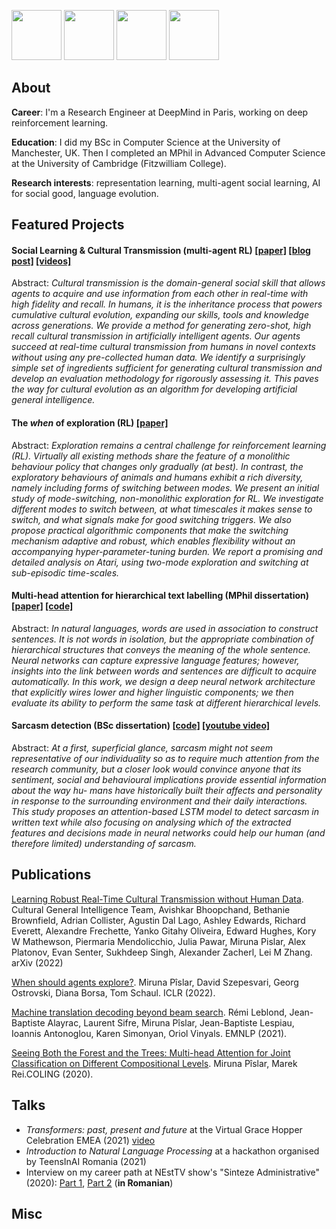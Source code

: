 [<img src="https://cdn-icons-png.flaticon.com/512/25/25231.png" height="80x" />](https://github.com/MirunaPislar)
[<img src="https://dblp.org/img/dblp.icon.192x192.png" height="80x" />](https://dblp.org/pid/277/9412.html)
[<img src="https://upload.wikimedia.org/wikipedia/fr/thumb/c/c8/Twitter_Bird.svg/1200px-Twitter_Bird.svg.png" height="80x" />](https://twitter.com/Miruna_Pislar)
[<img src="https://cdn-icons-png.flaticon.com/512/51/51916.png" height="80x" />](https://www.behance.net/mirunapislar)


## About

**Career**: I'm a Research Engineer at DeepMind in Paris, working on deep reinforcement learning.

**Education**: I did my BSc in Computer Science at the University of Manchester, UK. Then I completed an MPhil in Advanced Computer Science at the University of Cambridge (Fitzwilliam College).

**Research interests**: representation learning, multi-agent social learning, AI for social good, language evolution.

## Featured Projects

#### Social Learning & Cultural Transmission (multi-agent RL) [[paper]](https://arxiv.org/pdf/2203.00715.pdf) [[blog post]](https://www.deepmind.com/publications/learning-robust-real-time-cultural-transmission-without-human-data) [[videos]](https://sites.google.com/corp/view/dm-cgi)

Abstract: _Cultural transmission is the domain-general social skill that allows agents to acquire and use information from each other in real-time with high fidelity and recall. In humans, it is the inheritance process that powers cumulative cultural evolution, expanding our skills, tools and knowledge across generations. We provide a method for generating zero-shot, high recall cultural transmission in artificially intelligent agents. Our agents succeed at real-time cultural transmission from humans in novel contexts without using any pre-collected human data. We identify a surprisingly simple set of ingredients sufficient for generating cultural transmission and develop an evaluation methodology for rigorously assessing it. This paves the way for cultural evolution as an algorithm for developing artificial general intelligence._

#### The _when_ of exploration (RL) [[paper]](https://arxiv.org/pdf/2108.11811.pdf)

Abstract: _Exploration remains a central challenge for reinforcement learning (RL). Virtually all existing methods share the feature of a _monolithic_ behaviour policy that changes only gradually (at best). In contrast, the exploratory behaviours of animals and humans exhibit a rich diversity, namely including forms of _switching_ between modes. We present an initial study of mode-switching, non-monolithic exploration for RL. We investigate different modes to switch between, at what timescales it makes sense to switch, and what signals make for good switching triggers. We also propose practical algorithmic components that make the switching mechanism adaptive and robust, which enables flexibility without an accompanying hyper-parameter-tuning burden. We report a promising and detailed analysis on Atari, using two-mode exploration and switching at sub-episodic time-scales._

#### Multi-head attention for hierarchical text labelling (MPhil dissertation) [[paper]](https://arxiv.org/pdf/2011.00470.pdf) [[code]](https://github.com/MirunaPislar/multi-head-attention-labeller)

Abstract: _In natural languages, words are used in association to construct sentences. It is not words in isolation, but the appropriate combination of hierarchical structures that conveys the meaning of the whole sentence. Neural networks can capture expressive language features; however, insights into the link between words and sentences are difficult to acquire automatically. In this work, we design a deep neural network architecture that explicitly wires lower and higher linguistic components; we then evaluate its ability to perform the same task at different hierarchical levels._

#### Sarcasm detection (BSc dissertation) [[code]](https://github.com/MirunaPislar/Sarcasm-Detection) [[youtube video]](https://www.youtube.com/watch?v=ofrn3T76dHg)

Abstract: _At a first, superficial glance, sarcasm might not seem representative of our individuality so as to require much attention from the research community, but a closer look would convince anyone that its sentiment, social and behavioural implications provide essential information about the way hu-
mans have historically built their affects and personality in response to the surrounding environment and their daily interactions. This study proposes an attention-based LSTM model to detect sarcasm in written text while also focusing on analysing which of the extracted features and decisions made in neural networks could help our human (and therefore limited) understanding of sarcasm._

## Publications

[Learning Robust Real-Time Cultural Transmission without Human Data](https://arxiv.org/pdf/2203.00715.pdf). Cultural General Intelligence Team, Avishkar Bhoopchand, Bethanie Brownfield, Adrian Collister, Agustin Dal Lago, Ashley Edwards, Richard Everett, Alexandre Frechette, Yanko Gitahy Oliveira, Edward Hughes, Kory W Mathewson, Piermaria Mendolicchio, Julia Pawar, Miruna Pislar, Alex Platonov, Evan Senter, Sukhdeep Singh, Alexander Zacherl, Lei M Zhang. arXiv (2022)

[When should agents explore?](https://arxiv.org/pdf/2108.11811.pdf). Miruna Pîslar, David Szepesvari, Georg Ostrovski, Diana Borsa, Tom Schaul. ICLR (2022).

[Machine translation decoding beyond beam search](https://arxiv.org/pdf/2104.05336.pdf). Rémi Leblond, Jean-Baptiste Alayrac, Laurent Sifre, Miruna Pîslar, Jean-Baptiste Lespiau, Ioannis Antonoglou, Karen Simonyan, Oriol Vinyals. EMNLP (2021).

[Seeing Both the Forest and the Trees: Multi-head Attention for Joint Classification on Different Compositional Levels](https://arxiv.org/pdf/2011.00470.pdf). Miruna Pîslar, Marek Rei.COLING (2020).

## Talks

* _Transformers: past, present and future_ at the Virtual Grace Hopper Celebration EMEA (2021) [video](https://players.brightcove.net/6180409581001/lat9UJFbI_default/index.html?videoId=6254533527001)
* _Introduction to Natural Language Processing_ at a hackathon organised by TeensInAI Romania (2021)
* Interview on my career path at NEstTV show's "Sinteze Administrative" (2020): [Part 1](https://www.youtube.com/watch?v=_nEzdvENgQo), [Part 2](https://www.youtube.com/watch?v=bOhuA6dhAB4) (**in Romanian**)


## Misc

